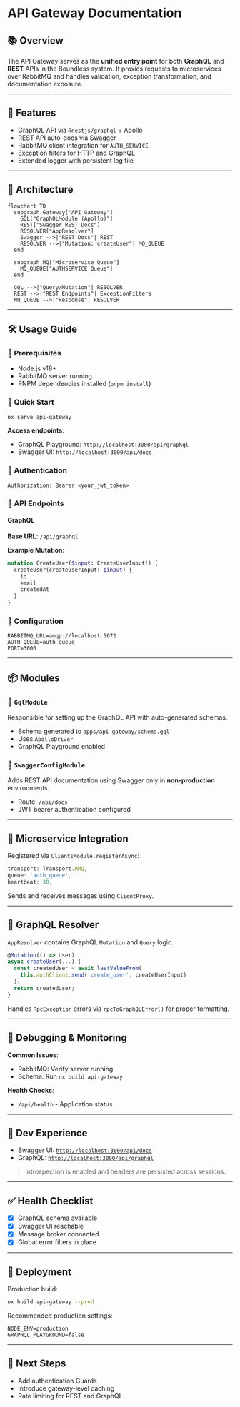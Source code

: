 # API Gateway Documentation

## 📚 Overview

The API Gateway serves as the **unified entry point** for both **GraphQL** and **REST** APIs in the Boundless system. It proxies requests to microservices over RabbitMQ and handles validation, exception transformation, and documentation exposure.

---

## 🚀 Features

- GraphQL API via `@nestjs/graphql` + Apollo
- REST API auto-docs via Swagger
- RabbitMQ client integration for `AUTH_SERVICE`
- Exception filters for HTTP and GraphQL
- Extended logger with persistent log file

---

## 🧱 Architecture

```mermaid
flowchart TD
  subgraph Gateway["API Gateway"]
    GQL["GraphQLModule (Apollo)"]
    REST["Swagger REST Docs"]
    RESOLVER["AppResolver"]
    Swagger -->|"REST Docs"| REST
    RESOLVER -->|"Mutation: createUser"| MQ_QUEUE
  end

  subgraph MQ["Microservice Queue"]
    MQ_QUEUE["AUTHSERVICE Queue"]
  end

  GQL -->|"Query/Mutation"| RESOLVER
  REST -->|"REST Endpoints"| ExceptionFilters
  MQ_QUEUE -->|"Response"| RESOLVER
```

---

## 🛠 Usage Guide

### 📌 Prerequisites

- Node.js v18+
- RabbitMQ server running
- PNPM dependencies installed (`pnpm install`)

### 🚦 Quick Start

```bash
nx serve api-gateway
```

**Access endpoints**:

- GraphQL Playground: `http://localhost:3000/api/graphql`
- Swagger UI: `http://localhost:3000/api/docs`

### 🔐 Authentication

```http
Authorization: Bearer <your_jwt_token>
```

### 📡 API Endpoints

#### GraphQL

**Base URL**: `/api/graphql`

**Example Mutation**:

```graphql
mutation CreateUser($input: CreateUserInput!) {
  createUser(createUserInput: $input) {
    id
    email
    createdAt
  }
}
```

### 🔧 Configuration

```env
RABBITMQ_URL=amqp://localhost:5672
AUTH_QUEUE=auth_queue
PORT=3000
```

---

## 📦 Modules

### 🔹 `GqlModule`

Responsible for setting up the GraphQL API with auto-generated schemas.

- Schema generated to `apps/api-gateway/schema.gql`
- Uses `ApolloDriver`
- GraphQL Playground enabled

### 🔹 `SwaggerConfigModule`

Adds REST API documentation using Swagger only in **non-production** environments.

- Route: `/api/docs`
- JWT bearer authentication configured

---

## 🔌 Microservice Integration

Registered via `ClientsModule.registerAsync`:

```ts
transport: Transport.RMQ,
queue: 'auth_queue',
heartbeat: 30,
```

Sends and receives messages using `ClientProxy`.

---

## 🎯 GraphQL Resolver

`AppResolver` contains GraphQL `Mutation` and `Query` logic.

```ts
@Mutation(() => User)
async createUser(...) {
  const createdUser = await lastValueFrom(
    this.authClient.send('create_user', createUserInput)
  );
  return createdUser;
}
```

Handles `RpcException` errors via `rpcToGraphQLError()` for proper formatting.

---

## 🐞 Debugging & Monitoring

**Common Issues**:

- RabbitMQ: Verify server running
- Schema: Run `nx build api-gateway`

**Health Checks**:

- `/api/health` - Application status

---

## 🧪 Dev Experience

- Swagger UI: [`http://localhost:3000/api/docs`](http://localhost:3000/api/docs)
- GraphQL: [`http://localhost:3000/api/graphql`](http://localhost:3000/api/graphql)

> Introspection is enabled and headers are persisted across sessions.

---

## ✅ Health Checklist

- [x] GraphQL schema available
- [x] Swagger UI reachable
- [x] Message broker connected
- [x] Global error filters in place

---

## 🚀 Deployment

Production build:

```bash
nx build api-gateway --prod
```

Recommended production settings:

```env
NODE_ENV=production
GRAPHQL_PLAYGROUND=false
```

---

## 🧠 Next Steps

- Add authentication Guards
- Introduce gateway-level caching
- Rate limiting for REST and GraphQL
